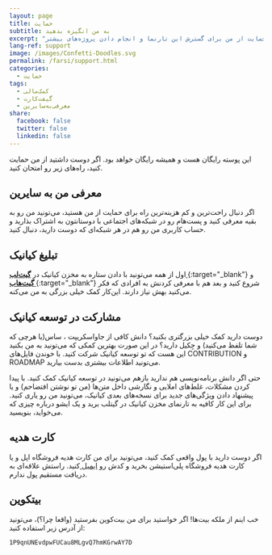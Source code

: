 ```yaml
---
layout: page
title: حمایت
subtitle: به من انگیزه بدهید
excerpt: "راه‌های حمایت از من برای گسترش این تارنما و انجام دادن پروژه‌های بیشتر"
lang-ref: support
image: /images/Confetti-Doodles.svg
permalink: /farsi/support.html
categories:
  - حمایت
tags:
  - کمک‌مالی
  - گیفت‌کارت
  - معرفی‌به‌سایرین
share:
  facebook: false
  twitter: false
  linkedin: false
---
```


این پوسته رایگان هست و همیشه رایگان خواهد بود. اگر دوست داشتید از من حمایت کنید، راه‌های زیر رو امتحان کنید.

## معرفی من به سایرین
اگر دنبال راحت‌ترین و کم هزینه‌ترین راه برای حمایت از من هستید، می‌تونید من رو به بقیه معرفی کنید و پست‌هام رو در شبکه‌های اجتماعی با دوستانتون به اشتراک بذارید و حساب‌ کاربری من رو هم در هر شبکه‌ای که دوست دارید، دنبال کنید.

## تبلیغ کیانیک
اول از همه می‌تونید با دادن ستاره به مخزن کیانیک در [**گیت‌لب <i class="fab fa-gitlab kianic-icon-gitlab" aria-hidden="true"></i>**](https://gitlab.com/Azadeh-Afzar/Web-Development/Kianic-Jekyll-Theme "Kianic Jekyll Theme"){:target="_blank"} و
[**گیت‌هاب <i class="fab fa-github kianic-icon-github" aria-hidden="true"></i>**](https://github.com/Azadeh-Afzar/Kianic-Jekyll-Theme "Kianic Jekyll Theme"){:target="_blank"}
شروع کنید و بعد هم با معرفی کردنش به افرادی که فکر می‌کنید بهش نیاز دارند. این‌کار کمک خیلی بزرگی به من می‌کنه.

## مشارکت در توسعه کیانیک
دوست دارید کمک خیلی بزرگتری بکنید؟ دانش کافی از جاواسکریپت <i class="fab fa-js kianic-icon-javascript" aria-hidden="true"></i>، ساس(یا هرچی که شما تلفظ می‌کنید) <i class="fab fa-sass kianic-icon-scss" aria-hidden="true"></i> و جِکیل <i class="simple-icons simple-icons-jekyll kianic-simple-icon-jekyll"></i> دارید؟
در این صورت بهترین کمکی که می‌تونید به من بکنید این هست که تو توسعه کیانیک شرکت کنید. با خوندن فایل‌های CONTRIBUTION و ROADMAP می‌تونید اطلاعات بیشتری بدست بیارید.

حتی اگر دانش برنامه‌نویسی هم ندارید بازهم می‌تونید در توسعه کیانیک کمک کنید. با پیدا کردن مشکلات، غلط‌های املایی و نگارشی داخل متن‌ها (من تو نوشتن افتضاحم) و یا پیشنهاد دادن ویژگی‌های جدید برای نسخه‌های بعدی کیانیک، می‌تونید من رو یاری کنید.  برای این کار کافیه به تارنمای مخزن کیانیک در گیتلب برید و یک ایشو درباره چیزی که می‌خواید، بنویسید.

## کارت هدیه
اگر دوست دارید با پول واقعی کمک کنید، می‌تونید برای من کارت‌ هدیه فروشگاه اپل  <i class="fab fa-apple" aria-hidden="true"></i> و یا کارت هدیه فروشگاه پلی‌استیشن <i class="fab fa-playstation kianic-icon-playstation" aria-hidden="true"></i> بخرید و کدش رو <a href="mailto:{{ site.protonmail }}" target="_blank">ایمیل <i class="simple-icons simple-icons-protonmail kianic-simple-icon-protonmail"></i></a> کنید. راستش علاقه‌ای به دریافت مستقیم پول ندارم.

## بیتکوین
خب اینم از ملکه بیت‌ها! اگر خواستید برای من بیت‌کوین <i class="fab fa-bitcoin kianic-icon-bitcoin" aria-hidden="true"></i> بفرستید (واقعا چرا؟)، می‌تونید از آدرس زیر استفاده کنید:

`1P9qnUNEvdpwFUCau8MLgvQ7hmKGrwAY7D`

